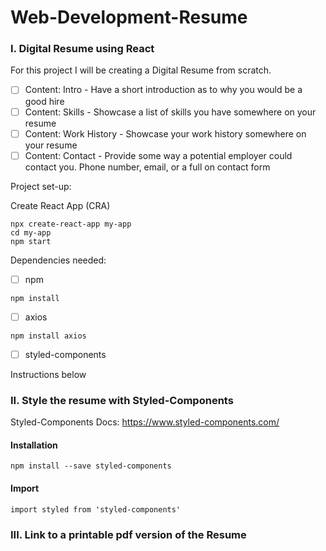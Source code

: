 # Web-Development-Resume
### I. Digital Resume using React
For this project I will be creating a Digital Resume from scratch.

* [ ] Content: Intro - Have a short introduction as to why you would be a good hire
* [ ] Content: Skills - Showcase a list of skills you have somewhere on your resume
* [ ] Content: Work History - Showcase your work history somewhere on your resume
* [ ] Content: Contact - Provide some way a potential employer could contact you.  Phone number, email, or a full on contact form

Project set-up:

Create React App (CRA)
```
npx create-react-app my-app
cd my-app
npm start
```


Dependencies needed: 
* [ ] npm

```
npm install
```

* [ ] axios

```
npm install axios
```

* [ ] styled-components

Instructions below


### II. Style the resume with Styled-Components
Styled-Components Docs: https://www.styled-components.com/
#### Installation
```
npm install --save styled-components
```

#### Import

```
import styled from 'styled-components'
```

### III. Link to a printable pdf version of the Resume
